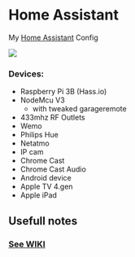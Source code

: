 # Home Assistant
My [Home Assistant](https://home-assistant.io) Config

<img src=https://raw.githubusercontent.com/Seigliva/hass-config/master/files/home_assistant.gif></img>

### Devices:
* Raspberry Pi 3B (Hass.io)
* NodeMcu V3
  - with tweaked garageremote
* 433mhz RF Outlets 
* Wemo
* Philips Hue
* Netatmo
* IP cam
* Chrome Cast
* Chrome Cast Audio
* Android device
* Apple TV 4.gen
* Apple iPad

## Usefull notes
### [See WIKI](https://github.com/ludeeus/hass-config/wiki)

